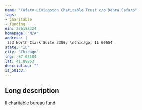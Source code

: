 ```yaml
---
name: "Cafaro-Livingston Charitable Trust c/o Debra Cafaro"
tags:
- charitable
- funding
ein: 276182324
homepage: "N/A"
address: |
 353 North Clark Suite 3300, \nChicago, IL 60654
state: "IL"
city: "Chicago"
lng: -87.63104
lat: 41.88863
description: ""
is_501c3: 
---
```


## Long description

Il charitable bureau fund
